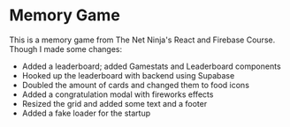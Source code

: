 # Memory Game

This is a memory game from The Net Ninja's React and Firebase Course.
Though I made some changes:

* Added a leaderboard; added Gamestats and Leaderboard components
* Hooked up the leaderboard with backend using Supabase
* Doubled the amount of cards and changed them to food icons
* Added a congratulation modal with fireworks effects
* Resized the grid and added some text and a footer
* Added a fake loader for the startup
